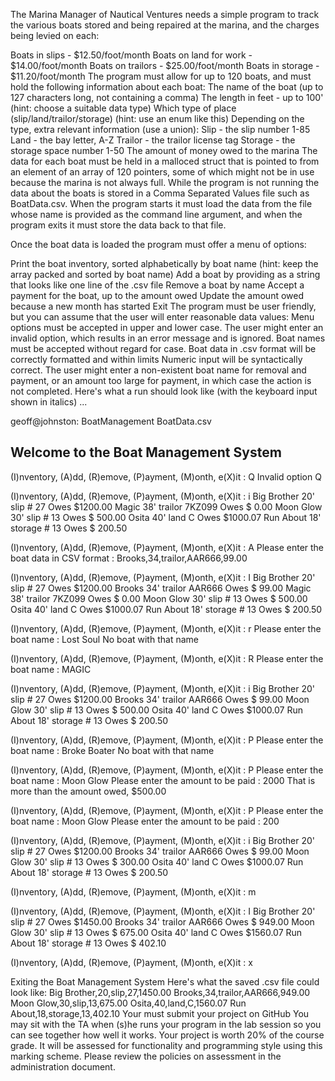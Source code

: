 

The Marina Manager of Nautical Ventures needs a simple program to track the various boats stored and being repaired at the marina, and the charges being levied on each:

Boats in slips - $12.50/foot/month
Boats on land for work - $14.00/foot/month
Boats on trailors - $25.00/foot/month
Boats in storage - $11.20/foot/month
The program must allow for up to 120 boats, and must hold the following information about each boat:
The name of the boat (up to 127 characters long, not containing a comma)
The length in feet - up to 100' (hint: choose a suitable data type)
Which type of place (slip/land/trailor/storage) (hint: use an enum like this)
Depending on the type, extra relevant information (use a union):
Slip - the slip number 1-85
Land - the bay letter, A-Z
Trailor - the trailor license tag
Storage - the storage space number 1-50
The amount of money owed to the marina
The data for each boat must be held in a malloced struct that is pointed to from an element of an array of 120 pointers, some of which might not be in use because the marina is not always full.
While the program is not running the data about the boats is stored in a Comma Separated Values file such as BoatData.csv. When the program starts it must load the data from the file whose name is provided as the command line argument, and when the program exits it must store the data back to that file.

Once the boat data is loaded the program must offer a menu of options:

Print the boat inventory, sorted alphabetically by boat name (hint: keep the array packed and sorted by boat name)
Add a boat by providing as a string that looks like one line of the .csv file
Remove a boat by name
Accept a payment for the boat, up to the amount owed
Update the amount owed because a new month has started
Exit
The program must be user friendly, but you can assume that the user will enter reasonable data values:
Menu options must be accepted in upper and lower case. The user might enter an invalid option, which results in an error message and is ignored.
Boat names must be accepted without regard for case.
Boat data in .csv format will be correctly formatted and within limits
Numeric input will be syntactically correct.
The user might enter a non-existent boat name for removal and payment, or an amount too large for payment, in which case the action is not completed.
Here's what a run should look like (with the keyboard input shown in italics) ...

geoff@johnston: BoatManagement BoatData.csv

Welcome to the Boat Management System
-------------------------------------

(I)nventory, (A)dd, (R)emove, (P)ayment, (M)onth, e(X)it : Q
Invalid option Q

(I)nventory, (A)dd, (R)emove, (P)ayment, (M)onth, e(X)it : i
Big Brother           20'    slip   # 27   Owes $1200.00
Magic                 38' trailor 7KZ099   Owes $   0.00
Moon Glow             30'    slip   # 13   Owes $ 500.00
Osita                 40'    land      C   Owes $1000.07
Run About             18' storage   # 13   Owes $ 200.50

(I)nventory, (A)dd, (R)emove, (P)ayment, (M)onth, e(X)it : A
Please enter the boat data in CSV format                 : Brooks,34,trailor,AAR666,99.00

(I)nventory, (A)dd, (R)emove, (P)ayment, (M)onth, e(X)it : I
Big Brother           20'    slip   # 27   Owes $1200.00
Brooks                34' trailor AAR666   Owes $  99.00
Magic                 38' trailor 7KZ099   Owes $   0.00
Moon Glow             30'    slip   # 13   Owes $ 500.00
Osita                 40'    land      C   Owes $1000.07
Run About             18' storage   # 13   Owes $ 200.50

(I)nventory, (A)dd, (R)emove, (P)ayment, (M)onth, e(X)it : r
Please enter the boat name                               : Lost Soul
No boat with that name

(I)nventory, (A)dd, (R)emove, (P)ayment, (M)onth, e(X)it : R
Please enter the boat name                               : MAGIC

(I)nventory, (A)dd, (R)emove, (P)ayment, (M)onth, e(X)it : i
Big Brother           20'    slip   # 27   Owes $1200.00
Brooks                34' trailor AAR666   Owes $  99.00
Moon Glow             30'    slip   # 13   Owes $ 500.00
Osita                 40'    land      C   Owes $1000.07
Run About             18' storage   # 13   Owes $ 200.50

(I)nventory, (A)dd, (R)emove, (P)ayment, (M)onth, e(X)it : P
Please enter the boat name                               : Broke Boater
No boat with that name

(I)nventory, (A)dd, (R)emove, (P)ayment, (M)onth, e(X)it : P
Please enter the boat name                               : Moon Glow
Please enter the amount to be paid                       : 2000
That is more than the amount owed, $500.00

(I)nventory, (A)dd, (R)emove, (P)ayment, (M)onth, e(X)it : P
Please enter the boat name                               : Moon Glow
Please enter the amount to be paid                       : 200

(I)nventory, (A)dd, (R)emove, (P)ayment, (M)onth, e(X)it : i
Big Brother           20'    slip   # 27   Owes $1200.00
Brooks                34' trailor AAR666   Owes $  99.00
Moon Glow             30'    slip   # 13   Owes $ 300.00
Osita                 40'    land      C   Owes $1000.07
Run About             18' storage   # 13   Owes $ 200.50

(I)nventory, (A)dd, (R)emove, (P)ayment, (M)onth, e(X)it : m

(I)nventory, (A)dd, (R)emove, (P)ayment, (M)onth, e(X)it : I
Big Brother           20'    slip   # 27   Owes $1450.00
Brooks                34' trailor AAR666   Owes $ 949.00
Moon Glow             30'    slip   # 13   Owes $ 675.00
Osita                 40'    land      C   Owes $1560.07
Run About             18' storage   # 13   Owes $ 402.10

(I)nventory, (A)dd, (R)emove, (P)ayment, (M)onth, e(X)it : x

Exiting the Boat Management System
Here's what the saved .csv file could look like:
Big Brother,20,slip,27,1450.00
Brooks,34,trailor,AAR666,949.00
Moon Glow,30,slip,13,675.00
Osita,40,land,C,1560.07
Run About,18,storage,13,402.10
Your must submit your project on GitHub You may sit with the TA when (s)he runs your program in the lab session so you can see together how well it works.
Your project is worth 20% of the course grade. It will be assessed for functionality and programming style using this marking scheme. Please review the policies on assessment in the administration document.

